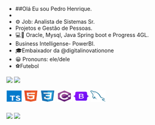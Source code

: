- ##Olá Eu sou Pedro Henrique.
- 
- ⚙ Job: Analista de Sistemas Sr.
- Projetos e Gestão de Pessoas.
- 💻💾 Oracle, Mysql, Java Spring boot e Progress 4GL.
- Business Intelligense- PowerBI.
- 🎓Embaixador da @digitalinovationone
- 😀 Pronouns: ele/dele
- ⚽Futebol


<div align="center 
<a href="https://github.com/Pedroleoncio">
<img height="180em" src="https://github-readme-stats.vercel.app/api?username=Pedroleoncio&show_icons=true&theme=dracula&include_all_commits=true&count_private=true"/>
<img height="180em" src="https://github-readme-stats.vercel.app/api/top-langs/?username=Pedroleoncio&layout=compact&langs_count=7&theme=dracula"/>
                                                                                                                                                 </div >
<div style="display: inline_block">    <br 
<img align="center" alt="Rafa-Js" height="30" width="40" src="https://raw.githubusercontent.com/devicons/devicon/master/icons/javascript/javascript-plain.svg">
<img align="center" alt="Rafa-Ts" height="30" width="40" src="https://raw.githubusercontent.com/devicons/devicon/master/icons/typescript/typescript-plain.svg">
<img align="center" alt="Rafa-HTML" height="30" width="40" src="https://raw.githubusercontent.com/devicons/devicon/master/icons/html5/html5-original.svg">
<img align="center" alt="Rafa-CSS" height="30" width="40" src="https://raw.githubusercontent.com/devicons/devicon/master/icons/css3/css3-original.svg">
<img align="center" alt="Rafa-Csharp" height="30" width="40" src="https://raw.githubusercontent.com/devicons/devicon/master/icons/csharp/csharp-original.svg">
<img align="center" alt="Rafa-Bootstrap" height="30" width="40" src="https://raw.githubusercontent.com/devicons/devicon/master/icons/bootstrap/bootstrap-original.svg">
<img align="center" alt="Rafa-Bootstrap" height="30" width="40" src="https://raw.githubusercontent.com/devicons/devicon/master/icons/mysql/mysql-original.svg">


</div>

##

<div> 
   
<a href = "mailto:phleonciosilva@gmail.com"><img src="https://img.shields.io/badge/-Gmail-%23333?style=for-the-badge&logo=gmail&logoColor=white" target="_blank"></a>
<a href="https://www.linkedin.com/in/pedro-henrique-a15917b2/" target="_blank"><img src="https://img.shields.io/badge/-LinkedIn-%230077B5?style=for-the-badge&logo=linkedin&logoColor=white" target="_blank"></a> 

</div>
